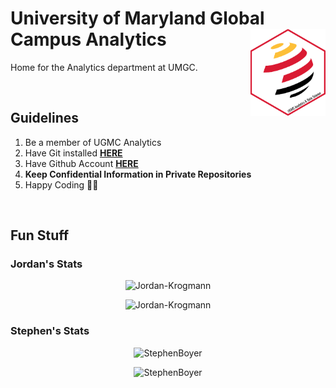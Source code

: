 # University of Maryland Global Campus Analytics <a href='https://www.umgc.edu/'><img src='https://raw.githubusercontent.com/UMGC-Analytics/.github/main/images/analytics_hex_alt.png' align="right" height="138.5" /></a>

Home for the Analytics department at UMGC. 

<br>

## Guidelines

1. Be a member of UGMC Analytics 
2. Have Git installed [__HERE__](https://git-scm.com/downloads)
3. Have Github Account [__HERE__](https://github.com/join)
4. __Keep Confidential Information in Private Repositories__ 
5. Happy Coding 👩‍💻

<br>

## Fun Stuff

### Jordan's Stats

<p align="center"> <img src="http://github-readme-streak-stats.herokuapp.com?user=Jordan-Krogmann&theme=github-dark-blue" alt="Jordan-Krogmann" />
<p align="center"> <img src="https://github-readme-stats.vercel.app/api/top-langs/?username=Jordan-Krogmann&hide=jupyter%20notebook,html&layout=compact&theme=github_dark" alt="Jordan-Krogmann" />


### Stephen's Stats

<p align="center"> <img src="http://github-readme-streak-stats.herokuapp.com?user=StephenBoyer&theme=github-dark-blue" alt="StephenBoyer" />
<p align="center"> <img src="https://github-readme-stats.vercel.app/api/top-langs/?username=StephenBoyer&layout=compact&theme=github_dark" alt="StephenBoyer" />



